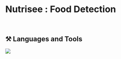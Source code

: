 <h1>
  Nutrisee : Food Detection
</h1>
<br/>

<h2>⚒️ Languages and Tools</h2>
<div>
    <img src="https://skillicons.dev/icons?i=vscode,figma,github,tensorflow,kotlin,gcp,androidstudio" /><br>
</div>
